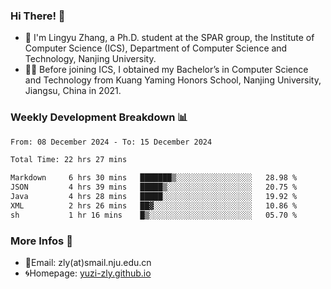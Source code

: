 ### Hi There! 👋 
- 🐳 I'm Lingyu Zhang, a Ph.D. student at the SPAR group, the Institute of Computer Science (ICS), Department of Computer Science and Technology, Nanjing University.
- 🧑‍🎓 Before joining ICS, I obtained my Bachelor’s in Computer Science and Technology from Kuang Yaming Honors School, Nanjing University, Jiangsu, China in 2021.

### Weekly Development Breakdown :bar_chart:

<!--START_SECTION:waka-->

```txt
From: 08 December 2024 - To: 15 December 2024

Total Time: 22 hrs 27 mins

Markdown     6 hrs 30 mins   ███████▒░░░░░░░░░░░░░░░░░   28.98 %
JSON         4 hrs 39 mins   █████▒░░░░░░░░░░░░░░░░░░░   20.75 %
Java         4 hrs 28 mins   █████░░░░░░░░░░░░░░░░░░░░   19.92 %
XML          2 hrs 26 mins   ██▓░░░░░░░░░░░░░░░░░░░░░░   10.86 %
sh           1 hr 16 mins    █▒░░░░░░░░░░░░░░░░░░░░░░░   05.70 %
```

<!--END_SECTION:waka-->

<!--
### Github Contributions :octocat:

![](https://raw.githubusercontent.com/yuzi-zly/yuzi-zly/output/github-contribution-grid-snake.svg)              
-->

### More Infos 📖

- 📧Email: zly(at)smail.nju.edu.cn
- 🌀Homepage: [yuzi-zly.github.io](https://yuzi-zly.github.io/)
